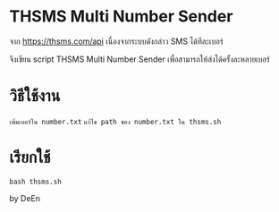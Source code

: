 
# THSMS Multi Number Sender

จาก https://thsms.com/api
เนื่องจากระบบดังกล่าว SMS ได้ทีละเบอร์

จึงเขียน script
THSMS Multi Number Sender
เพื่อสามารถให้ส่งได้ครั้งละหลายเบอร์

# วิธีใช้งาน
`เพิ่มเบอร์ใน number.txt`
`แก้ไข path ของ number.txt ใน thsms.sh`

# เรียกใช้
`bash thsms.sh`

by DeEn
